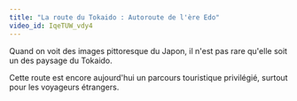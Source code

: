 ```yaml
---
title: "La route du Tokaido : Autoroute de l'ère Edo"
video_id: IqeTUW_vdy4
---
```


Quand on voit des images pittoresque du Japon, il n'est pas rare qu'elle soit un des paysage du Tokaido.

Cette route est encore aujourd'hui un parcours touristique privilégié, surtout pour les voyageurs étrangers.